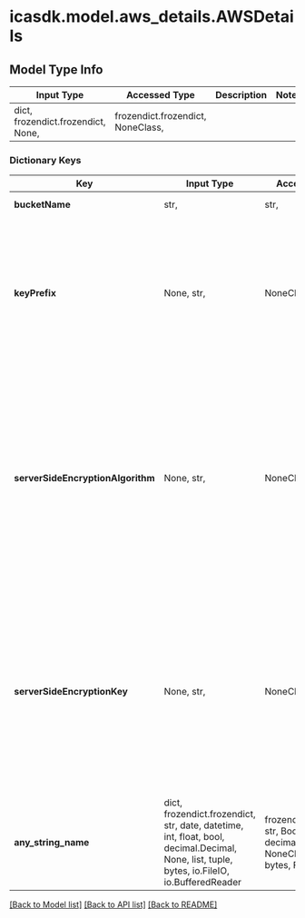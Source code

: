 # icasdk.model.aws_details.AWSDetails

## Model Type Info
Input Type | Accessed Type | Description | Notes
------------ | ------------- | ------------- | -------------
dict, frozendict.frozendict, None,  | frozendict.frozendict, NoneClass,  |  | 

### Dictionary Keys
Key | Input Type | Accessed Type | Description | Notes
------------ | ------------- | ------------- | ------------- | -------------
**bucketName** | str,  | str,  | The name of the s3 bucket | 
**keyPrefix** | None, str,  | NoneClass, str,  | Key prefix within the bucket for ICA to operate within. Data may only be created having this prefix and the given credentials will only give access to it. If not set, default is to allow operation on the full bucket. No leading slash, and must end with a trailing slash. | [optional] 
**serverSideEncryptionAlgorithm** | None, str,  | NoneClass, str,  | Used to specify the type of server-side encryption (SSE) to be used on the object provider. This value is used to determine the Amazon S3 header \&quot;x-amz-server-side-encryption\&quot; value. For example, specify \&quot;AES256\&quot; for SSE-S3, or \&quot;AWS:KMS\&quot; for SSE-KMS. By default if none is specified, \&quot;AES256\&quot; will be used. | [optional] 
**serverSideEncryptionKey** | None, str,  | NoneClass, str,  | Used to specify the server-side encryption key that might be associated with the specified server-side encryption algorithm. This value can be the AWS KMS arn key, to be used for the Amazon S3 header \&quot;x-amz-server-side-encryption-aws-kms-key-id\&quot; value. Value will be ignored if encryption is \&quot;AES256\&quot;. | [optional] 
**any_string_name** | dict, frozendict.frozendict, str, date, datetime, int, float, bool, decimal.Decimal, None, list, tuple, bytes, io.FileIO, io.BufferedReader | frozendict.frozendict, str, BoolClass, decimal.Decimal, NoneClass, tuple, bytes, FileIO | any string name can be used but the value must be the correct type | [optional]

[[Back to Model list]](../../README.md#documentation-for-models) [[Back to API list]](../../README.md#documentation-for-api-endpoints) [[Back to README]](../../README.md)

